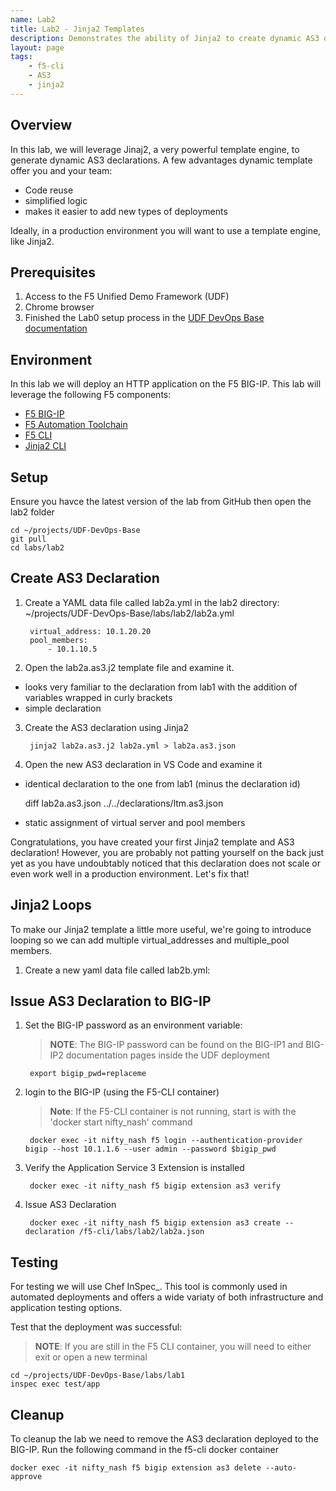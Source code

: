 ```yaml
---
name: Lab2
title: Lab2 - Jinja2 Templates
description: Demonstrates the ability of Jinja2 to create dynamic AS3 declarations.  While this lab uses the F5-CLI, the same logic applies when using Jinaj2 with Ansible. 
layout: page
tags: 
    - f5-cli
    - AS3
    - jinja2
---
```

## Overview

In this lab, we will leverage Jinaj2, a very powerful template engine, to generate dynamic AS3 declarations.  A few advantages dynamic template offer you and your team:

* Code reuse 
* simplified logic
* makes it easier to add new types of deployments

Ideally, in a production environment you will want to use a template engine, like Jinja2.

## Prerequisites

1. Access to the F5 Unified Demo Framework (UDF)
2. Chrome browser
3. Finished the Lab0 setup process in the [UDF DevOps Base documentation][UDF DevOps Base documentation]

## Environment

In this lab we will deploy an HTTP application on the F5 BIG-IP.  This lab will
leverage the following F5 components:

* [F5 BIG-IP][F5 BIG-IP]
* [F5 Automation Toolchain][F5 Automation Toolchain]
* [F5 CLI][F5 CLI]
* [Jinja2 CLI][Jinja2 CLI]

## Setup
Ensure you havce the latest version of the lab from GitHub then open the lab2 folder

    cd ~/projects/UDF-DevOps-Base
    git pull
    cd labs/lab2

## Create AS3 Declaration
1. Create a YAML data file called lab2a.yml in the lab2 directory:
    ~/projects/UDF-DevOps-Base/labs/lab2/lab2a.yml

        virtual_address: 10.1.20.20
        pool_members:
            - 10.1.10.5

2. Open the lab2a.as3.j2 template file and examine it.
    
* looks very familiar to the declaration from lab1 with the addition of variables wrapped in curly brackets
* simple declaration

3. Create the AS3 declaration using Jinja2

        jinja2 lab2a.as3.j2 lab2a.yml > lab2a.as3.json

4. Open the new AS3 declaration in VS Code and examine it

* identical declaration to the one from lab1 (minus the declaration id)

    diff lab2a.as3.json ../../declarations/ltm.as3.json

* static assignment of virtual server and pool members

Congratulations, you have created your first Jinja2 template and AS3 declaration!  However, you are probably not patting yourself on the back just yet as you have undoubtably noticed that this declaration does not  scale or even work well in a production environment.  Let's fix that!

## Jinja2 Loops

To make our Jinja2 template a little more useful, we're going to introduce looping so we can add multiple virtual_addresses and multiple_pool members.

1. Create a new yaml data file called lab2b.yml:

    

## Issue AS3 Declaration to BIG-IP

1. Set the BIG-IP password as an environment variable:

    > **NOTE**: The BIG-IP password can be found on the BIG-IP1 and BIG-IP2 documentation pages inside the UDF deployment

        export bigip_pwd=replaceme

2. login to the BIG-IP (using the F5-CLI container)

    > **Note**: If the F5-CLI container is not running, start is with the 'docker start nifty_nash' command 
        
        docker exec -it nifty_nash f5 login --authentication-provider bigip --host 10.1.1.6 --user admin --password $bigip_pwd

3. Verify the Application Service 3 Extension is installed

        docker exec -it nifty_nash f5 bigip extension as3 verify

4. Issue AS3 Declaration

        docker exec -it nifty_nash f5 bigip extension as3 create --declaration /f5-cli/labs/lab2/lab2a.json

## Testing

For testing we will use Chef InSpec_.
This tool is commonly used in automated deployments and offers
a wide variaty of both infrastructure and application testing options.

Test that the deployment was successful:

  > **NOTE**: If you are still in the F5 CLI container, you will need to either exit or open a new terminal

    cd ~/projects/UDF-DevOps-Base/labs/lab1
    inspec exec test/app

## Cleanup

To cleanup the lab we need to remove the AS3 declaration deployed to the BIG-IP.  Run the following command in the f5-cli docker container

    docker exec -it nifty_nash f5 bigip extension as3 delete --auto-approve


[F5 CLI]: https://clouddocs.f5.com/sdk/f5-cli/
[UDF DevOps Base documentation]: https://udf-devops-base.readthedocs.io/en/latest/
[F5 BIG-IP]: https://www.f5.com/products/big-ip-services/virtual-editions
[F5 Automation Toolchain]: https://www.f5.com/products/automation-and-orchestration
[InSpec]: https://www.inspec.io/
[Jinja2 CLI]: https://pypi.org/project/jinja2-cli/